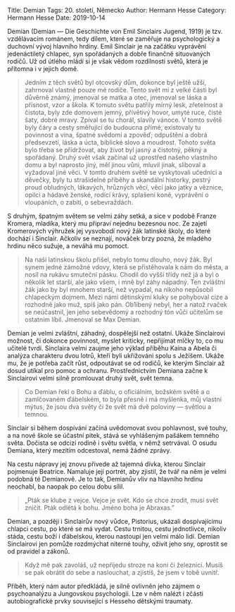 Title: Demian
Tags: 20. století, Německo
Author: Hermann Hesse
Category: Hermann Hesse
Date: 2019-10-14

Demian (Demian — Die Geschichte von Emil Sinclairs Jugend, 1919) je tzv. vzdělávacím románem, tedy dílem, které se zaměřuje na psychologický a duchovní vývoj hlavního hrdiny. Emil Sinclair je na začátku vyprávění jedenáctiletý chlapec, syn spořádaných a dobře finančně situovaných rodičů. Už od útlého mládí si je však vědom rozdílnosti světů, která je přítomna i v jejich domě.


> Jedním z těch světů byl otcovský dům, dokonce byl ještě užší, zahrnoval vlastně pouze mé rodiče. Tento svět mi z velké části byl důvěrně známý, jmenoval se matka a otec, jmenoval se láska a přísnost, vzor a škola. K tomuto světu patřily mírný lesk, zřetelnost a čistota, byly zde domovem jemný, přívětivý hovor, umyté ruce, čisté šaty, dobré mravy. Zpíval se tu chorál, slavily vánoce. V tomto světě byly čáry a cesty směřující do budoucna přímé, existovaly tu povinnost a vina, špatné svědomí a zpověď; odpuštění a dobrá předsevzetí, láska a úcta, biblické slovo a moudrost. Tohoto světa bylo třeba se přidržovat, aby život byl jasný a čistotný, pěkný a spořádaný.
> Druhý svět však začínal už uprostřed našeho vlastního domu a byl naprosto jiný, měl jinou vůni, mluvil jinak, sliboval a vyžadoval jiné věci. V tomto druhém světě se vyskytovali učedníci a děvečky, byly tu strašidelné příběhy a skandální historky, pestrý proud obludných, lákavých, hrůzných věcí, věcí jako jatky a věznice, opilci a hádavé ženské, rodící krávy, splašení koně, vyprávění o vloupáních, o zabití, o sebevraždách.

S druhým, špatným světem se velmi záhy setká, a sice v podobě Franze Kromera, mladíka, který mu připraví nejednu bezesnou noc. Ze zajetí Kromerových výhružek jej vysvobodí nový žák latinské školy, do které dochází i Sinclair. Ačkoliv se neznají, nováček brzy pozná, že mladého hrdinu něco sužuje, a neváhá mu pomoct.


> Na naši latinskou školu přišel, nebylo tomu dlouho, nový žák. Byl synem jedné zámožné vdovy, která se přistěhovala k nám do města, a nosil na rukávu smuteční pásku. Chodil do vyšší třídy než já a byl o několik let starší, ale jako všem, i mně byl záhy nápadný. Ten zvláštní žák jako by byl mnohem starší, než vypadal, na nikoho nepůsobil chlapeckým dojmem. Mezi námi dětinskými kluky se pohyboval cize a rozhodně jako muž, spíš jako pán. Ob1íbený nebyl, her a natož rvaček se neúčastnil, jen jeho sebevědomý a rozhodný tón vůči učitelům se ostatním líbil. Jmenoval se Max Demian.

Demian je velmi zvláštní, záhadný, dospělejší než ostatní. Ukáže Sinclairovi možnost, či dokonce povinnost, myslet kriticky, nepřijímat mlčky to, co mu učitelé tvrdí. Sinclaira velmi zaujme jeho výklad příběhu Kaina a Abela či analýza charakteru dvou lotrů, kteří byli ukřižováni spolu s Ježíšem. Ukáže mu, že je potřeba začít růst, odpoutávat se od rodičů, ke kterým Sinclair až dosud utíkal pro pomoc a ochranu. Prostřednictvím Demiana začne k Sinclairovi velmi silně promlouvat druhý svět, svět temna.


> Co Demian řekl o Bohu a ďáblu, o oficiálním, božském světě a o zamlčovaném ďábelském, to byla přesně i má myšlenka, můj vlastní mýtus, že jsou dva světy či že svět má dvě poloviny — světlou a temnou.

Sinclair si během dospívání začíná uvědomovat svou pohlavnost, své touhy, a na nové škole se účastní pitek, stává se vyhlášeným pašákem temného světa. Dočista se odcizí rodině i světu světla, v němž setrvával. O osudu Demiana, který mezitím odcestoval, nemá žádné zprávy.

Na cestu nápravy jej znovu přivede až tajemná dívka, kterou Sinclair pojmenuje Beatrice. Namaluje její portrét, aby zjistil, že tvář na něm je velmi podobná té Demianově. Je to tak, Demianův vliv na hlavního hrdinu neochabl, ba naopak po celou dobu sílil.


> „Pták se klube z vejce. Vejce je svět. Kdo se chce zrodit, musí svět zničit. Pták odlétá k bohu. Jméno boha je Abraxas.”

Demian, a později i Sinclairův nový vůdce, Pistorius, ukázali dospívajícímu chlapci cestu, po které se má vydat. Cestu trnitou, cestu jednotlivce, nikoliv stáda, cestu boží i ďábelskou, kterou nastoupí jen velmi málo lidí. Demian Sinclairovi jen pomůže rozdmýchat niterné touhy, oživit jeho sny, oprostit se od pravidel a zákonů.


> Když mě pak zavoláš, už nepřijedu stroze na koni či železnicí. Musíš se pak obrátit do sebe a naslouchat, a zjistíš, že jsem v tobě uvnitř.

Příběh, který nám autor předkládá, je silně ovlivněn jeho zájmem o psychoanalýzu a Jungovskou psychologii. Lze v něm nalézt i zčásti autobiografické prvky související s Hesseho dětskými traumaty.

